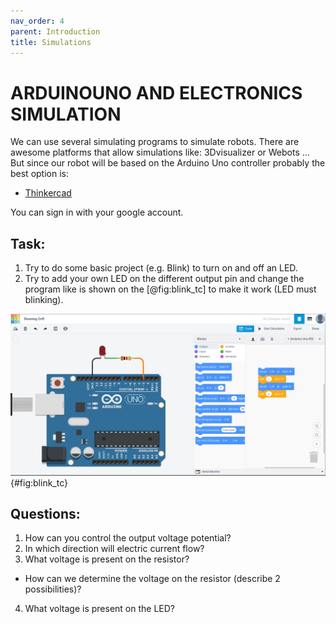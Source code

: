 ```yaml
---
nav_order: 4
parent: Introduction
title: Simulations
---
```


# ARDUINOUNO AND ELECTRONICS SIMULATION

We can use several simulating programs to simulate robots. There are awesome platforms that allow simulations like: 3Dvisualizer or Webots ... But since our robot will be based on the Arduino Uno controller probably the best option is:

- [Thinkercad](https://www.tinkercad.com/dashboard)

You can sign in with your google account.

## Task:

1. Try to do some basic project (e.g. Blink) to turn on and off an LED.
2. Try to add your own LED on the different output pin and change the program like is shown on the [@fig:blink_tc] to make it work (LED must blinking).

![Blink example in Thinkercad.](./slike/thinkercad_simulation_blink.png){#fig:blink_tc}

## Questions:

1. How can you control the output voltage potential?
2. In which direction will electric current flow?
3. What voltage is present on the resistor?
  + How can we determine the voltage on the resistor (describe 2 possibilities)?
4. What voltage is present on the LED?

